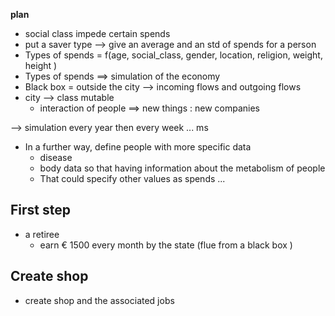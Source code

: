 **plan**
- social class impede certain spends
- put a saver type --> give an average and an std of spends for a person
- Types of spends = f(age, social_class, gender, location, religion, weight, height )
- Types of spends ==> simulation of the economy
- Black box = outside the city --> incoming flows and outgoing flows
- city --> class mutable 
  - interaction of people ==> new things : new companies

--> simulation every year then every week ... ms



- In a further way, define people with more specific data 
  - disease
  - body data so that having information about the metabolism of people 
  - That could specify other values as spends ... 

## First step

- a retiree 
  - earn € 1500 every month by the state (flue from a black box )

## Create shop
- create shop and the associated jobs